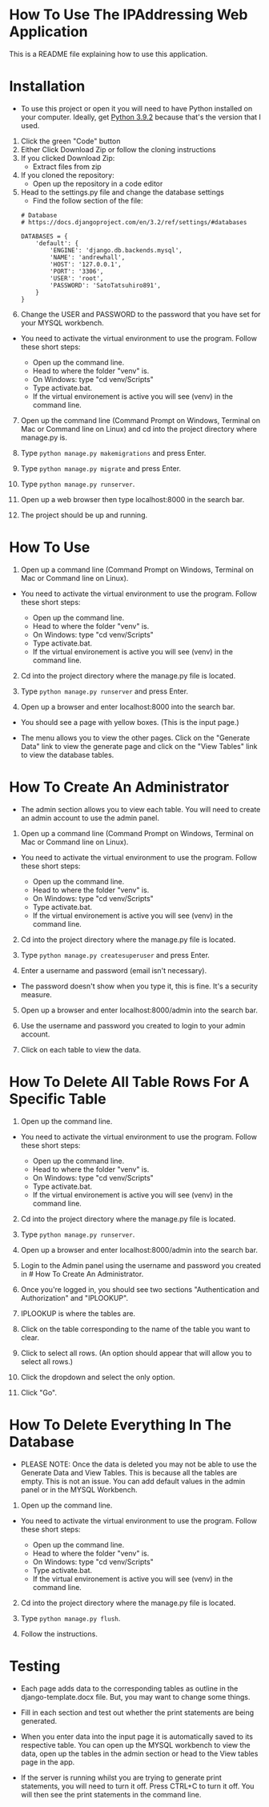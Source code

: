 # How To Use The IPAddressing Web Application

This is a README file explaining how to use this application.

# Installation
* To use this project or open it you will need to have Python installed on your computer. Ideally, get [Python 3.9.2](https://www.python.org/downloads/release/python-392/) because that's the version that I used.

1. Click the green "Code" button
2. Either Click Download Zip or follow the cloning instructions
3. If you clicked Download Zip:
    * Extract files from zip
4. If you cloned the repository:
    * Open up the repository in a code editor
5. Head to the settings.py file and change the database settings
    * Find the follow section of the file:
    ```
    # Database
    # https://docs.djangoproject.com/en/3.2/ref/settings/#databases

    DATABASES = {
        'default': {
            'ENGINE': 'django.db.backends.mysql',
            'NAME': 'andrewhall',
            'HOST': '127.0.0.1',
            'PORT': '3306',
            'USER': 'root',
            'PASSWORD': 'SatoTatsuhiro891',
        }
    }
    ```
6. Change the USER and PASSWORD to the password that you have set for your MYSQL workbench.

* You need to activate the virtual environment to use the program. Follow these short steps:

    - Open up the command line.
    - Head to where the folder "venv" is.
    - On Windows: type "cd venv/Scripts"
    - Type activate.bat. 
    - If the virtual environement is active you will see (venv) in the command line.

7. Open up the command line (Command Prompt on Windows, Terminal on Mac or Command line on Linux) and cd into the project directory where manage.py is.

8. Type `python manage.py makemigrations` and press Enter.

9. Type `python manage.py migrate` and press Enter.

10. Type `python manage.py runserver`.

11. Open up a web browser then type localhost:8000 in the search bar.

12. The project should be up and running.

# How To Use

1. Open up a command line (Command Prompt on Windows, Terminal on Mac or Command line on Linux).

* You need to activate the virtual environment to use the program. Follow these short steps:

    - Open up the command line.
    - Head to where the folder "venv" is.
    - On Windows: type "cd venv/Scripts"
    - Type activate.bat. 
    - If the virtual environement is active you will see (venv) in the command line.

2. Cd into the project directory where the manage.py file is located.

3. Type `python manage.py runserver` and press Enter.

4. Open up a browser and enter localhost:8000 into the search bar.

* You should see a page with yellow boxes. (This is the input page.)

* The menu allows you to view the other pages. Click on the "Generate Data" link to view the generate page
and click on the "View Tables" link to view the database tables.


# How To Create An Administrator

* The admin section allows you to view each table. You will need to create an admin account to use the admin panel.

1. Open up a command line (Command Prompt on Windows, Terminal on Mac or Command line on Linux).

* You need to activate the virtual environment to use the program. Follow these short steps:

    - Open up the command line.
    - Head to where the folder "venv" is.
    - On Windows: type "cd venv/Scripts"
    - Type activate.bat. 
    - If the virtual environement is active you will see (venv) in the command line.

2. Cd into the project directory where the manage.py file is located.

3. Type `python manage.py createsuperuser` and press Enter.

4. Enter a username and password (email isn't necessary). 

* The password doesn't show when you type it, this is fine. It's a security measure.

5. Open up a browser and enter localhost:8000/admin into the search bar.

6. Use the username and password you created to login to your admin account.

7. Click on each table to view the data.

# How To Delete All Table Rows For A Specific Table

1. Open up the command line.

* You need to activate the virtual environment to use the program. Follow these short steps:

    - Open up the command line.
    - Head to where the folder "venv" is.
    - On Windows: type "cd venv/Scripts"
    - Type activate.bat. 
    - If the virtual environement is active you will see (venv) in the command line.

2. Cd into the project directory where the manage.py file is located.

3. Type `python manage.py runserver`.

4. Open up a browser and enter localhost:8000/admin into the search bar.

5. Login to the Admin panel using the username and password you created in # How To Create An Administrator.

6. Once you're logged in, you should see two sections "Authentication and Authorization" and "IPLOOKUP".

7. IPLOOKUP is where the tables are.

8. Click on the table corresponding to the name of the table you want to clear. 

9. Click to select all rows. (An option should appear that will allow you to select all rows.)

10. Click the dropdown and select the only option.

11. Click "Go".


# How To Delete Everything In The Database

* PLEASE NOTE: Once the data is deleted you may not be able to use the Generate Data and View Tables. This is because all the tables are empty. This is not an issue. You can add default values in the admin panel or in the MYSQL Workbench.

1. Open up the command line.

* You need to activate the virtual environment to use the program. Follow these short steps:

    - Open up the command line.
    - Head to where the folder "venv" is.
    - On Windows: type "cd venv/Scripts"
    - Type activate.bat. 
    - If the virtual environement is active you will see (venv) in the command line.

2. Cd into the project directory where the manage.py file is located.

3. Type `python manage.py flush`.

4. Follow the instructions.

# Testing

* Each page adds data to the corresponding tables as outline in the django-template.docx file. But, you may want to change some things. 

* Fill in each section and test out whether the print statements are being generated.

* When you enter data into the input page it is automatically saved to its respective table. You can open up the MYSQL workbench to view the data, open up the tables in the admin section or head to the View tables page in the app.

* If the server is running whilst you are trying to generate print statements, you will need to turn it off. Press CTRL+C to turn it off. You will then see the print statements in the command line.

